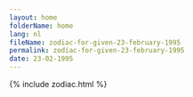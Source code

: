 ```yaml
---
layout: home
folderName: home
lang: nl
fileName: zodiac-for-given-23-february-1995
permalink: zodiac-for-given-23-february-1995
date: 23-02-1995
---
```

{% include zodiac.html %}
